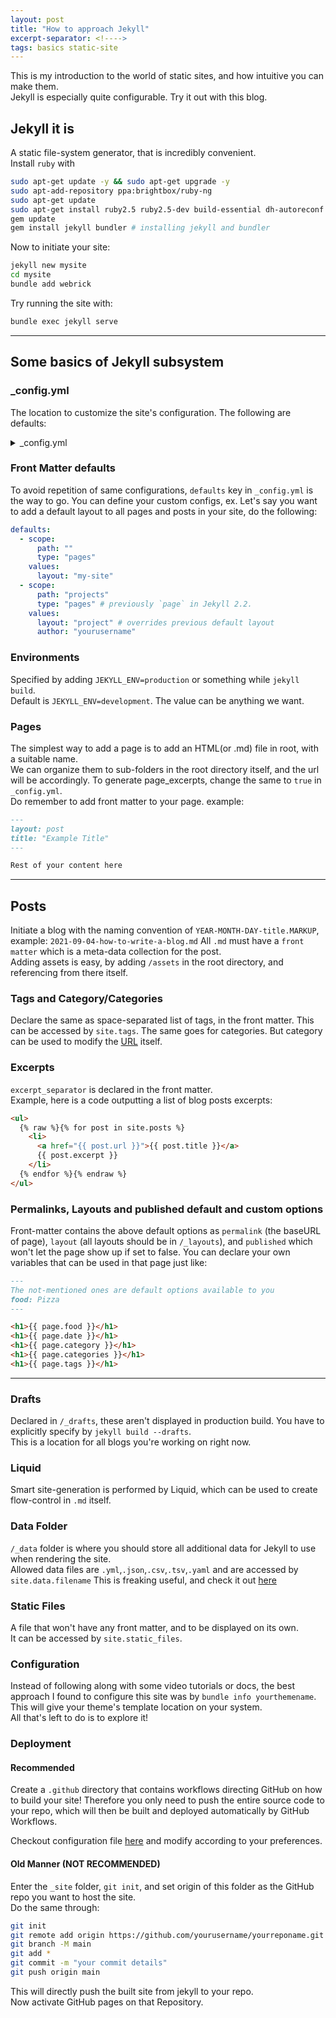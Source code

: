 ```yaml
---
layout: post
title: "How to approach Jekyll"
excerpt-separator: <!---->
tags: basics static-site
---
```


This is my introduction to the world of static sites, and how intuitive you can make them.  
Jekyll is especially quite configurable. Try it out with this blog.

<!---->

## Jekyll it is

A static file-system generator, that is incredibly convenient.  
Install `ruby` with

```bash
sudo apt-get update -y && sudo apt-get upgrade -y
sudo apt-add-repository ppa:brightbox/ruby-ng
sudo apt-get update
sudo apt-get install ruby2.5 ruby2.5-dev build-essential dh-autoreconf
gem update
gem install jekyll bundler # installing jekyll and bundler
```

Now to initiate your site:

```bash
jekyll new mysite
cd mysite
bundle add webrick
```

Try running the site with:

```bash
bundle exec jekyll serve
```

---

## Some basics of Jekyll subsystem

### \_config.yml

The location to customize the site's configuration. The following are defaults:

<details>

<summary>_config.yml</summary>

<pre>
# Where things are
source: .
destination: ./_site
collections_dir: .
plugins_dir:_plugins # takes an array of strings and loads plugins in that order
layouts_dir: _layouts
data_dir:_data
includes_dir: _includes
sass:
sass_dir:_sass
collections:
  posts:
    output: true

# Handling Reading

safe: false
include: [".htaccess"]
exclude:
  [
    "Gemfile",
    "Gemfile.lock",
    "node_modules",
    "vendor/bundle/",
    "vendor/cache/",
    "vendor/gems/",
    "vendor/ruby/",
  ]
keep_files: [".git", ".svn"]
encoding: "utf-8"
markdown_ext: "markdown,mkdown,mkdn,mkd,md"
strict_front_matter: false

# Filtering Content

show_drafts: null
limit_posts: 0
future: false
unpublished: false

# Plugins

whitelist: []
plugins: []

# Conversion

markdown: kramdown
highlighter: rouge
lsi: false
excerpt_separator: "\n\n"
incremental: false

# Serving

detach: false
port: 4000
host: 127.0.0.1
baseurl: "" # does not include hostname
show_dir_listing: false

# Outputting

permalink: date
paginate_path: /page:num
timezone: null

quiet: false
verbose: false
defaults: []

liquid:
  error_mode: warn
  strict_filters: false
  strict_variables: false

# Markdown Processors

kramdown:
  auto_ids: true
  entity_output: as_char
  toc_levels: [1, 2, 3, 4, 5, 6]
  smart_quotes: lsquo,rsquo,ldquo,rdquo
  input: GFM
  hard_wrap: false
  footnote_nr: 1
  show_warnings: false
</pre>

</details>

### Front Matter defaults

To avoid repetition of same configurations, `defaults` key in `_config.yml` is the way to go.
You can define your custom configs, ex. Let's say you want to add a default layout to all pages and posts in your site, do the following:

```yml
defaults:
  - scope:
      path: ""
      type: "pages"
    values:
      layout: "my-site"
  - scope:
      path: "projects"
      type: "pages" # previously `page` in Jekyll 2.2.
    values:
      layout: "project" # overrides previous default layout
      author: "yourusername"
```

### Environments

Specified by adding `JEKYLL_ENV=production` or something while `jekyll build`.  
Default is `JEKYLL_ENV=development`.
The value can be anything we want.

### Pages

The simplest way to add a page is to add an HTML(or .md) file in root, with a suitable name.  
We can organize them to sub-folders in the root directory itself, and the url will be accordingly.
To generate page_excerpts, change the same to `true` in `_config.yml`.  
Do remember to add front matter to your page. example:

```md
---
layout: post
title: "Example Title"
---

Rest of your content here
```

---

## Posts

Initiate a blog with the naming convention of `YEAR-MONTH-DAY-title.MARKUP`, example: `2021-09-04-how-to-write-a-blog.md`
All `.md` must have a `front matter` which is a meta-data collection for the post.  
Adding assets is easy, by adding `/assets` in the root directory, and referencing from there itself.

### Tags and Category/Categories

Declare the same as space-separated list of tags, in the front matter.
This can be accessed by `site.tags`. The same goes for categories. But category can be used to modify the [URL](http://jekyllrb.com/docs/posts/) itself.

### Excerpts

`excerpt_separator` is declared in the front matter.  
Example, here is a code outputting a list of blog posts excerpts:

```md
<ul>
  {% raw %}{% for post in site.posts %}
    <li>
      <a href="{{ post.url }}">{{ post.title }}</a>
      {{ post.excerpt }}
    </li>
  {% endfor %}{% endraw %}
</ul>
```

### Permalinks, Layouts and published default and custom options

Front-matter contains the above default options as `permalink` (the baseURL of page), `layout` (all layouts should be in `/_layouts`), and `published` which won't let the page show up if set to false.
You can declare your own variables that can be used in that page just like:

```md
---
The not-mentioned ones are default options available to you
food: Pizza
---

<h1>{{ page.food }}</h1>
<h1>{{ page.date }}</h1>
<h1>{{ page.category }}</h1>
<h1>{{ page.categories }}</h1>
<h1>{{ page.tags }}</h1>
```

---

### Drafts

Declared in `/_drafts`, these aren't displayed in production build. You have to explicitly specify by `jekyll build --drafts`.  
This is a location for all blogs you're working on right now.

### Liquid

Smart site-generation is performed by Liquid, which can be used to create flow-control in `.md` itself.

### Data Folder

`/_data` folder is where you should store all additional data for Jekyll to use when rendering the site.  
Allowed data files are `.yml`,`.json`,`.csv`,`.tsv`,`.yaml` and are accessed by `site.data.filename`
This is freaking useful, and check it out [here](http://jekyllrb.com/docs/datafiles/)

### Static Files

A file that won't have any front matter, and to be displayed on its own.  
It can be accessed by `site.static_files`.

### Configuration

Instead of following along with some video tutorials or docs, the best approach I found to configure this site was by `bundle info yourthemename`.  
This will give your theme's template location on your system.  
All that's left to do is to explore it!

### Deployment

#### Recommended

Create a `.github` directory that contains workflows directing GitHub on how to build your site! Therefore you only need to push the entire source code to your repo, which will then be built and deployed automatically by GitHub Workflows.

Checkout configuration file [here](https://github.com/ba-13/ba-13.github.io/tree/master/.github/workflows) and modify according to your preferences.

#### Old Manner (NOT RECOMMENDED)

Enter the `_site` folder, `git init`, and set origin of this folder as the GitHub repo you want to host the site.  
Do the same through:

```bash
git init
git remote add origin https://github.com/yourusername/yourreponame.git
git branch -M main
git add *
git commit -m "your commit details"
git push origin main
```

This will directly push the built site from jekyll to your repo.  
Now activate GitHub pages on that Repository.
